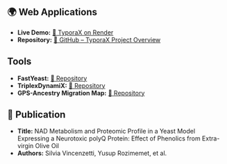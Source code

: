 ## 🌍 Web Applications

- **Live Demo:** [🔗 TyporaX on Render](https://typorax.onrender.com)  
- **Repository:** [📘 GitHub – TyporaX Project Overview](https://github.com/Yusuprozimemet/projects/blob/main/README.md)
 

##  Tools
- **FastYeast:** [🔗 Repository](https://github.com/Yusuprozimemet/FastYeast)
- **TriplexDynamiX:** [🔗 Repository](https://github.com/Yusuprozimemet/TriplexDynamiX)
- **GPS-Ancestry Migration Map:** [🔗 Repository](https://github.com/Yusuprozimemet/GPS_Ancestry_Migration_Map)

## 📜 Publication
- **Title:** NAD Metabolism and Proteomic Profile in a Yeast Model Expressing a Neurotoxic polyQ Protein: Effect of Phenolics from Extra-virgin Olive Oil
- **Authors:** Silvia Vincenzetti, Yusup Rozimemet, et al.




